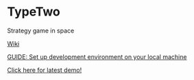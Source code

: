 # TypeTwo
Strategy game in space

[Wiki](https://github.com/MickeMakaron/TypeTwo/wiki)
 
[GUIDE: Set up development environment on your local machine](https://github.com/MickeMakaron/TypeTwo/wiki/Development-and-testing-on-your-local-machine)
 
[Click here for latest demo!](http://mikael.hernvall.com/typetwo)
